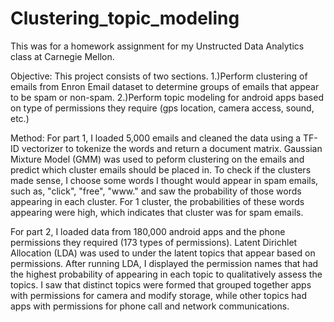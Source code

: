 # Clustering_topic_modeling

This was for a homework assignment for my Unstructed Data Analytics class at Carnegie Mellon. 

Objective: This project consists of two sections. 
1.)Perform clustering of emails from Enron Email dataset to determine groups of emails that appear to be spam or non-spam. 
2.)Perform topic modeling for android apps based on type of permissions they require (gps location, camera access, sound, etc.)

Method: For part 1, I loaded 5,000 emails and cleaned the data using a TF-ID vectorizer to tokenize the words and return a document matrix. Gaussian Mixture Model (GMM) was used to peform clustering on the emails and predict which cluster emails should be placed in. To check if the clusters made sense, I choose some words I thought would appear in spam emails, such as, "click", "free", "www." and saw the probability of those words appearing in each cluster. For 1 cluster, the probabilities of these words appearing were high, which indicates that cluster was for spam emails. 

For part 2, I loaded data from 180,000 android apps and the phone permissions they required (173 types of permissions). Latent Dirichlet Allocation (LDA) was used to under the latent topics that appear based on permissions. After running LDA, I displayed the permission names that had the highest probability of appearing in each topic to qualitatively assess the topics. I saw that distinct topics were formed that grouped together apps with permissions for camera and modify storage, while other topics had apps with permissions for phone call and network communications. 

